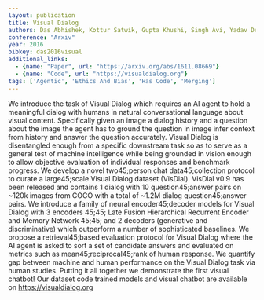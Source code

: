 ```yaml
---
layout: publication
title: Visual Dialog
authors: Das Abhishek, Kottur Satwik, Gupta Khushi, Singh Avi, Yadav Deshraj, Moura José M. F., Parikh Devi, Batra Dhruv
conference: "Arxiv"
year: 2016
bibkey: das2016visual
additional_links:
  - {name: "Paper", url: "https://arxiv.org/abs/1611.08669"}
  - {name: "Code", url: "https://visualdialog.org"}
tags: ['Agentic', 'Ethics And Bias', 'Has Code', 'Merging']
---
```

We introduce the task of Visual Dialog which requires an AI agent to hold a meaningful dialog with humans in natural conversational language about visual content. Specifically given an image a dialog history and a question about the image the agent has to ground the question in image infer context from history and answer the question accurately. Visual Dialog is disentangled enough from a specific downstream task so as to serve as a general test of machine intelligence while being grounded in vision enough to allow objective evaluation of individual responses and benchmark progress. We develop a novel two45;person chat data45;collection protocol to curate a large45;scale Visual Dialog dataset (VisDial). VisDial v0.9 has been released and contains 1 dialog with 10 question45;answer pairs on ~120k images from COCO with a total of ~1.2M dialog question45;answer pairs. We introduce a family of neural encoder45;decoder models for Visual Dialog with 3 encoders 45;45; Late Fusion Hierarchical Recurrent Encoder and Memory Network 45;45; and 2 decoders (generative and discriminative) which outperform a number of sophisticated baselines. We propose a retrieval45;based evaluation protocol for Visual Dialog where the AI agent is asked to sort a set of candidate answers and evaluated on metrics such as mean45;reciprocal45;rank of human response. We quantify gap between machine and human performance on the Visual Dialog task via human studies. Putting it all together we demonstrate the first visual chatbot! Our dataset code trained models and visual chatbot are available on https://visualdialog.org
